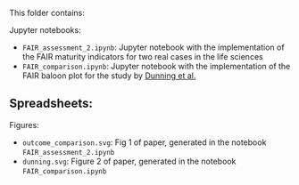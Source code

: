 This folder contains:  

Jupyter notebooks: 
- `FAIR_assessment_2.ipynb`: Jupyter notebook with the implementation of the FAIR maturity indicators for two real cases in the life sciences   
- `FAIR_comparison.ipynb`: Jupyter notebook with the implementation of the FAIR baloon plot for the study by [Dunning et al.](http://www.ijdc.net/article/view/567/493)  

Spreadsheets:  
- 

Figures: 
- `outcome_comparison.svg`: Fig 1 of paper, generated in the notebook `FAIR_assessment_2.ipynb`  
- `dunning.svg`: Figure 2 of paper, generated in the notebook `FAIR_comparison.ipynb`
